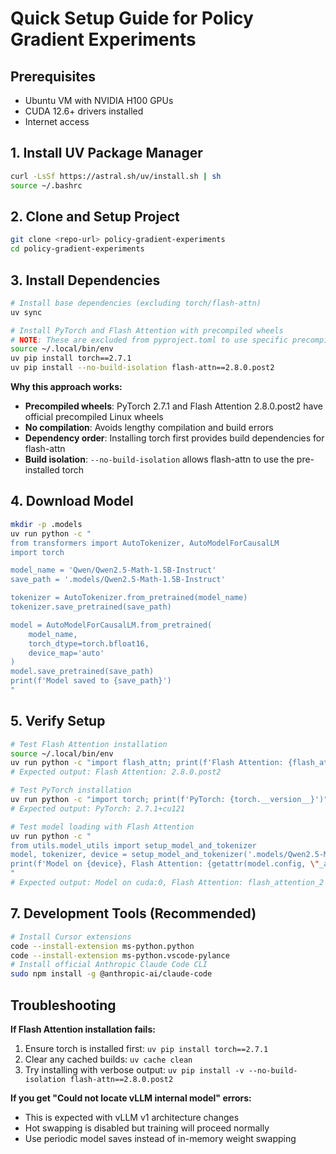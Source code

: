 # Quick Setup Guide for Policy Gradient Experiments

## Prerequisites
- Ubuntu VM with NVIDIA H100 GPUs
- CUDA 12.6+ drivers installed
- Internet access

## 1. Install UV Package Manager
```bash
curl -LsSf https://astral.sh/uv/install.sh | sh
source ~/.bashrc
```

## 2. Clone and Setup Project
```bash
git clone <repo-url> policy-gradient-experiments
cd policy-gradient-experiments
```

## 3. Install Dependencies
```bash
# Install base dependencies (excluding torch/flash-attn)
uv sync

# Install PyTorch and Flash Attention with precompiled wheels
# NOTE: These are excluded from pyproject.toml to use specific precompiled versions
source ~/.local/bin/env
uv pip install torch==2.7.1
uv pip install --no-build-isolation flash-attn==2.8.0.post2
```

**Why this approach works:**
- **Precompiled wheels**: PyTorch 2.7.1 and Flash Attention 2.8.0.post2 have official precompiled Linux wheels
- **No compilation**: Avoids lengthy compilation and build errors
- **Dependency order**: Installing torch first provides build dependencies for flash-attn
- **Build isolation**: `--no-build-isolation` allows flash-attn to use the pre-installed torch

## 4. Download Model
```bash
mkdir -p .models
uv run python -c "
from transformers import AutoTokenizer, AutoModelForCausalLM
import torch

model_name = 'Qwen/Qwen2.5-Math-1.5B-Instruct'
save_path = '.models/Qwen2.5-Math-1.5B-Instruct'

tokenizer = AutoTokenizer.from_pretrained(model_name)
tokenizer.save_pretrained(save_path)

model = AutoModelForCausalLM.from_pretrained(
    model_name,
    torch_dtype=torch.bfloat16,
    device_map='auto'
)
model.save_pretrained(save_path)
print(f'Model saved to {save_path}')
"
```

## 5. Verify Setup
```bash
# Test Flash Attention installation
source ~/.local/bin/env
uv run python -c "import flash_attn; print(f'Flash Attention: {flash_attn.__version__}')"
# Expected output: Flash Attention: 2.8.0.post2

# Test PyTorch installation
uv run python -c "import torch; print(f'PyTorch: {torch.__version__}')"
# Expected output: PyTorch: 2.7.1+cu121

# Test model loading with Flash Attention
uv run python -c "
from utils.model_utils import setup_model_and_tokenizer
model, tokenizer, device = setup_model_and_tokenizer('.models/Qwen2.5-Math-1.5B-Instruct', 'cuda:0')
print(f'Model on {device}, Flash Attention: {getattr(model.config, \"_attn_implementation\", \"unknown\")}')
"
# Expected output: Model on cuda:0, Flash Attention: flash_attention_2
```


## 7. Development Tools (Recommended)

```bash
# Install Cursor extensions
code --install-extension ms-python.python
code --install-extension ms-python.vscode-pylance
# Install official Anthropic Claude Code CLI
sudo npm install -g @anthropic-ai/claude-code
```

## Troubleshooting

**If Flash Attention installation fails:**
1. Ensure torch is installed first: `uv pip install torch==2.7.1`
2. Clear any cached builds: `uv cache clean`
3. Try installing with verbose output: `uv pip install -v --no-build-isolation flash-attn==2.8.0.post2`

**If you get "Could not locate vLLM internal model" errors:**
- This is expected with vLLM v1 architecture changes
- Hot swapping is disabled but training will proceed normally
- Use periodic model saves instead of in-memory weight swapping
